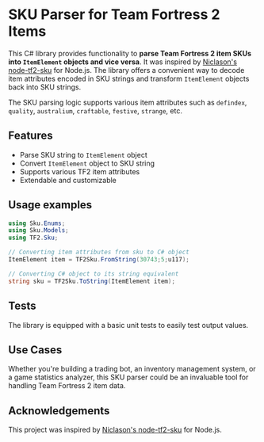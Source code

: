# SKU Parser for Team Fortress 2 Items

This C# library provides functionality to **parse Team Fortress 2 item SKUs into `ItemElement` objects and vice versa**. It was inspired by [Niclason's node-tf2-sku](https://github.com/Nicklason/node-tf2-sku) for Node.js. The library offers a convenient way to decode item attributes encoded in SKU strings and transform `ItemElement` objects back into SKU strings.

The SKU parsing logic supports various item attributes such as `defindex`, `quality`, `australium`, `craftable`, `festive`, `strange`, etc.

## Features
- Parse SKU string to `ItemElement` object
- Convert `ItemElement` object to SKU string
- Supports various TF2 item attributes
- Extendable and customizable

## Usage examples
```csharp
using Sku.Enums;
using Sku.Models;
using TF2.Sku;

// Converting item attributes from sku to C# object
ItemElement item = TF2Sku.FromString(30743;5;u117);

// Converting C# object to its string equivalent
string sku = TF2Sku.ToString(ItemElement item);
```
## Tests
The library is equipped with a basic unit tests to easily test output values.

## Use Cases
Whether you're building a trading bot, an inventory management system, or a game statistics analyzer, this SKU parser could be an invaluable tool for handling Team Fortress 2 item data.

## Acknowledgements
This project was inspired by [Niclason's node-tf2-sku](https://github.com/Nicklason/node-tf2-sku) for Node.js.
